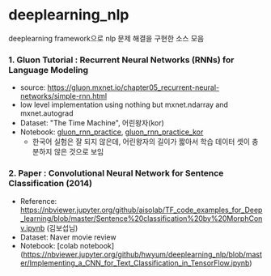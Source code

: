 # deeplearning_nlp
deeplearning framework으로 nlp 문제 해결을 구현한 소스 모음

### 1. Gluon Tutorial : Recurrent Neural Networks (RNNs) for Language Modeling
* source: https://gluon.mxnet.io/chapter05_recurrent-neural-networks/simple-rnn.html
* low level implementation using nothing but mxnet.ndarray and mxnet.autograd
* Dataset: "The Time Machine", 어린왕자(kor)
* Notebook: [gluon_rnn_practice](https://nbviewer.jupyter.org/github/hwyum/deeplearning_nlp/blob/master/gluon_rnn_practice.ipynb), [gluon_rnn_practice_kor](https://nbviewer.jupyter.org/github/hwyum/deeplearning_nlp/blob/master/gluon_rnn_practice_kor.ipynb)
  * 한국어 실험은 잘 되지 않은데, 어린왕자의 길이가 짧아서 학습 데이터 셋이 충분하지 않은 것으로 보임

### 2. Paper : Convolutional Neural Network for Sentence Classification (2014)
* Reference: https://nbviewer.jupyter.org/github/aisolab/TF_code_examples_for_Deep_learning/blob/master/Sentence%20classification%20by%20MorphConv.ipynb (김보섭님)
* Dataset: Naver movie review
* Notebook: [colab notebook] (https://nbviewer.jupyter.org/github/hwyum/deeplearning_nlp/blob/master/Implementing_a_CNN_for_Text_Classification_in_TensorFlow.ipynb)
